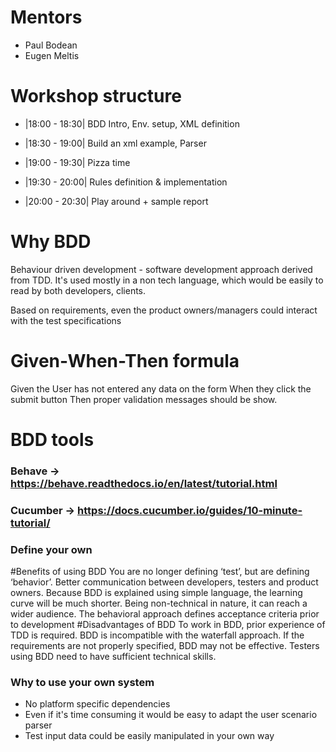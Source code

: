 # Mentors
* Paul Bodean
* Eugen Meltis

# Workshop structure
* |18:00 - 18:30| BDD Intro, Env. setup, XML definition

* |18:30 - 19:00| Build an xml example, Parser

* |19:00 - 19:30| Pizza time

* |19:30 - 20:00| Rules definition & implementation

* |20:00 - 20:30| Play around + sample report


# Why BDD
Behaviour driven development - software development approach derived from TDD. It's used mostly in a non tech language, 
which would be easily to read by both developers, clients.

Based on requirements, even the product owners/managers could interact with the test specifications

# Given-When-Then formula

Given the User has not entered any data on the form
When they click the submit button
Then proper validation messages should be show.

# BDD tools

### Behave -> https://behave.readthedocs.io/en/latest/tutorial.html
### Cucumber -> https://docs.cucumber.io/guides/10-minute-tutorial/
### Define your own


#Benefits of using BDD
    You are no longer defining ‘test’, but are defining ‘behavior’.
    Better communication between developers, testers and product owners.
    Because BDD is explained using simple language, the learning curve will be much shorter.
    Being non-technical in nature, it can reach a wider audience.
    The behavioral approach defines acceptance criteria prior to development
#Disadvantages of BDD
    To work in BDD, prior experience of TDD is required. BDD is incompatible with the waterfall approach.
    If the requirements are not properly specified, BDD may not be effective.
    Testers using BDD need to have sufficient technical skills.


### Why to use your own system
* No platform specific dependencies
* Even if it's time consuming it would be easy to adapt the user scenario parser
* Test input data could be easily manipulated in your own way 


